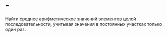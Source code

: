 # -
Найти среднее арифметическое значений элементов целой последовательности, учитывая значения в постоянных участках только один раз.
